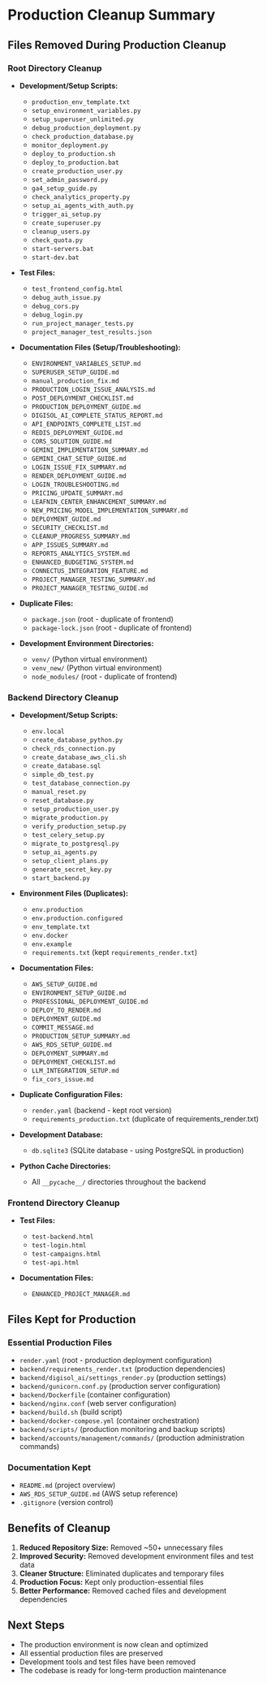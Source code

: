 # Production Cleanup Summary

## Files Removed During Production Cleanup

### Root Directory Cleanup
- **Development/Setup Scripts:**
  - `production_env_template.txt`
  - `setup_environment_variables.py`
  - `setup_superuser_unlimited.py`
  - `debug_production_deployment.py`
  - `check_production_database.py`
  - `monitor_deployment.py`
  - `deploy_to_production.sh`
  - `deploy_to_production.bat`
  - `create_production_user.py`
  - `set_admin_password.py`
  - `ga4_setup_guide.py`
  - `check_analytics_property.py`
  - `setup_ai_agents_with_auth.py`
  - `trigger_ai_setup.py`
  - `create_superuser.py`
  - `cleanup_users.py`
  - `check_quota.py`
  - `start-servers.bat`
  - `start-dev.bat`

- **Test Files:**
  - `test_frontend_config.html`
  - `debug_auth_issue.py`
  - `debug_cors.py`
  - `debug_login.py`
  - `run_project_manager_tests.py`
  - `project_manager_test_results.json`

- **Documentation Files (Setup/Troubleshooting):**
  - `ENVIRONMENT_VARIABLES_SETUP.md`
  - `SUPERUSER_SETUP_GUIDE.md`
  - `manual_production_fix.md`
  - `PRODUCTION_LOGIN_ISSUE_ANALYSIS.md`
  - `POST_DEPLOYMENT_CHECKLIST.md`
  - `PRODUCTION_DEPLOYMENT_GUIDE.md`
  - `DIGISOL_AI_COMPLETE_STATUS_REPORT.md`
  - `API_ENDPOINTS_COMPLETE_LIST.md`
  - `REDIS_DEPLOYMENT_GUIDE.md`
  - `CORS_SOLUTION_GUIDE.md`
  - `GEMINI_IMPLEMENTATION_SUMMARY.md`
  - `GEMINI_CHAT_SETUP_GUIDE.md`
  - `LOGIN_ISSUE_FIX_SUMMARY.md`
  - `RENDER_DEPLOYMENT_GUIDE.md`
  - `LOGIN_TROUBLESHOOTING.md`
  - `PRICING_UPDATE_SUMMARY.md`
  - `LEAFNIN_CENTER_ENHANCEMENT_SUMMARY.md`
  - `NEW_PRICING_MODEL_IMPLEMENTATION_SUMMARY.md`
  - `DEPLOYMENT_GUIDE.md`
  - `SECURITY_CHECKLIST.md`
  - `CLEANUP_PROGRESS_SUMMARY.md`
  - `APP_ISSUES_SUMMARY.md`
  - `REPORTS_ANALYTICS_SYSTEM.md`
  - `ENHANCED_BUDGETING_SYSTEM.md`
  - `CONNECTUS_INTEGRATION_FEATURE.md`
  - `PROJECT_MANAGER_TESTING_SUMMARY.md`
  - `PROJECT_MANAGER_TESTING_GUIDE.md`

- **Duplicate Files:**
  - `package.json` (root - duplicate of frontend)
  - `package-lock.json` (root - duplicate of frontend)

- **Development Environment Directories:**
  - `venv/` (Python virtual environment)
  - `venv_new/` (Python virtual environment)
  - `node_modules/` (root - duplicate of frontend)

### Backend Directory Cleanup
- **Development/Setup Scripts:**
  - `env.local`
  - `create_database_python.py`
  - `check_rds_connection.py`
  - `create_database_aws_cli.sh`
  - `create_database.sql`
  - `simple_db_test.py`
  - `test_database_connection.py`
  - `manual_reset.py`
  - `reset_database.py`
  - `setup_production_user.py`
  - `migrate_production.py`
  - `verify_production_setup.py`
  - `test_celery_setup.py`
  - `migrate_to_postgresql.py`
  - `setup_ai_agents.py`
  - `setup_client_plans.py`
  - `generate_secret_key.py`
  - `start_backend.py`

- **Environment Files (Duplicates):**
  - `env.production`
  - `env.production.configured`
  - `env_template.txt`
  - `env.docker`
  - `env.example`
  - `requirements.txt` (kept `requirements_render.txt`)

- **Documentation Files:**
  - `AWS_SETUP_GUIDE.md`
  - `ENVIRONMENT_SETUP_GUIDE.md`
  - `PROFESSIONAL_DEPLOYMENT_GUIDE.md`
  - `DEPLOY_TO_RENDER.md`
  - `DEPLOYMENT_GUIDE.md`
  - `COMMIT_MESSAGE.md`
  - `PRODUCTION_SETUP_SUMMARY.md`
  - `AWS_RDS_SETUP_GUIDE.md`
  - `DEPLOYMENT_SUMMARY.md`
  - `DEPLOYMENT_CHECKLIST.md`
  - `LLM_INTEGRATION_SETUP.md`
  - `fix_cors_issue.md`

- **Duplicate Configuration Files:**
  - `render.yaml` (backend - kept root version)
  - `requirements_production.txt` (duplicate of requirements_render.txt)

- **Development Database:**
  - `db.sqlite3` (SQLite database - using PostgreSQL in production)

- **Python Cache Directories:**
  - All `__pycache__/` directories throughout the backend

### Frontend Directory Cleanup
- **Test Files:**
  - `test-backend.html`
  - `test-login.html`
  - `test-campaigns.html`
  - `test-api.html`

- **Documentation Files:**
  - `ENHANCED_PROJECT_MANAGER.md`

## Files Kept for Production

### Essential Production Files
- `render.yaml` (root - production deployment configuration)
- `backend/requirements_render.txt` (production dependencies)
- `backend/digisol_ai/settings_render.py` (production settings)
- `backend/gunicorn.conf.py` (production server configuration)
- `backend/Dockerfile` (container configuration)
- `backend/nginx.conf` (web server configuration)
- `backend/build.sh` (build script)
- `backend/docker-compose.yml` (container orchestration)
- `backend/scripts/` (production monitoring and backup scripts)
- `backend/accounts/management/commands/` (production administration commands)

### Documentation Kept
- `README.md` (project overview)
- `AWS_RDS_SETUP_GUIDE.md` (AWS setup reference)
- `.gitignore` (version control)

## Benefits of Cleanup
1. **Reduced Repository Size:** Removed ~50+ unnecessary files
2. **Improved Security:** Removed development environment files and test data
3. **Cleaner Structure:** Eliminated duplicates and temporary files
4. **Production Focus:** Kept only production-essential files
5. **Better Performance:** Removed cached files and development dependencies

## Next Steps
- The production environment is now clean and optimized
- All essential production files are preserved
- Development tools and test files have been removed
- The codebase is ready for long-term production maintenance
